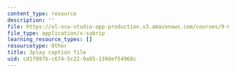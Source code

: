 ```yaml
---
content_type: resource
description: ''
file: https://ol-ocw-studio-app-production.s3.amazonaws.com/courses/9-00sc-introduction-to-psychology-fall-2011/cd1f897bc6745c229a85139def54968c_kD3CswjYb2E.srt
file_type: application/x-subrip
learning_resource_types: []
resourcetype: Other
title: 3play caption file
uid: cd1f897b-c674-5c22-9a85-139def54968c
---
```

